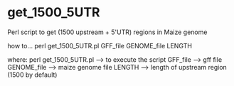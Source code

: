get_1500_5UTR
=============

Perl script to get (1500 upstream + 5'UTR) regions in Maize genome

how to... perl get_1500_5UTR.pl GFF_file GENOME_file LENGTH

where:
perl get_1500_5UTR.pl --> to execute the script
GFF_file --> gff file
GENOME_file --> maize genome file
LENGTH --> length of upstream region (1500 by default)